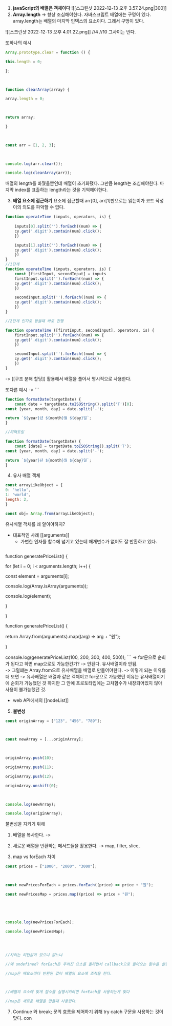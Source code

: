 ---
---

1. **javaScript의 배열은 객체이다**
![[스크린샷 2022-12-13 오후 3.57.24.png|300]]
2. **Array.length** 
-> 항상 조심해야한다. 자바스크립트 배열에는 구멍이 있다. 
array.length는 배열의 마지막 인덱스의 요소이다. 그래서 구멍이 있다. 
 
![[스크린샷 2022-12-13 오후 4.01.22.png]]
//4 
//10
그사이는 빈다.  

또하나의 예시  
```js
Array.prototype.clear = function () {

this.length = 0;

};

  

function clearArray(array) {

array.length = 0;

  

return array;

}

  

const arr = [1, 2, 3];

  

console.log(arr.clear());

console.log(clearArray(arr));
```

배열의 length를 바꿨을뿐인데 배열이 초기화됐다. 그만큼 length는 조심해야한다. 마지막 index를 표출하는 length라는 것을 기억해야한다. 


3. **배열 요소에 접근하기** 
요소에 접근할때 arr[0], arr[1]만으로는 읽는이가 코드 작성이의 의도를 파악할 수 없다. 

```js
function operateTime (inputs, operators, is) {
	
	inputs[0].split('').forEach((num) => {
	cy.get('.digit').contain(num).click();
	})

	inputs[1].split('').forEach((num) => {
	cy.get('.digit').contain(num).click();
	})
}
//1단계 
function operateTime (inputs, operators, is) {
	const [firstInput, secondInput] = inputs
	firstInput.split('').forEach((num) => {
	cy.get('.digit').contain(num).click();
	})

	secondInput.split('').forEach((num) => {
	cy.get('.digit').contain(num).click();
	})
}

//2단계 인자로 받을떄 바로 진행 

function operateTime ([firstInput, secondInput], operators, is) {
	firstInput.split('').forEach((num) => {
	cy.get('.digit').contain(num).click();
	})

	secondInput.split('').forEach((num) => {
	cy.get('.digit').contain(num).click();
	})
}
```

-> [[구조 분해 할당]] 활용해서 배열을 풀어서 명시적으로 사용한다. 

또다른 예시 
-> ```
```js
function formatDate(targetDate) {
	const date = targetDate.toISOString().split('T')[0];
const [year, month, day] = date.split('-');

return `${year}년 ${month}월 ${day}일`;
}

//리팩토링

function formatDate(targetDate) {
	const [date] = targetDate.toISOString().split('T');
const [year, month, day] = date.split('-');

return `${year}년 ${month}월 ${day}일`;
}

```

4. 유사 배열 객체
```js
const arrayLikeObject = {
0: 'hello',
1: 'world',
length: 2,
}

const obj= Array.from(arrayLikeObject);
```

유사배열 객체를 왜 알아야하지? 

- 대표적인 사례 [[arguments]]
	- 가변한 인자를 함수에 넘기고 있는데 매개변수가 없어도 잘 반환하고 있다. 
		```js
function generatePriceList() {

for (let i = 0; i < arguments.length; i++) {

const element = arguments[i];

console.log(Array.isArray(arguments));

console.log(element);

}

}

  

function generatePriceList() {

return Array.from(arguments).map((arg) => arg + "원");

}

console.log(generatePriceList(100, 200, 300, 400, 500));
		```
		-> for문으로 순회가 된다고 하면 map으로도 가능한건가? 
		-> 안된다. 유사배열이라 안됨.  
		-> 그럴떄는 Array.from으로 유사배열을 배열로 만들어야한다.
		-> 이렇게 되는 이유를 더 보면
		-> 유사배열은 배열과 같은 객체이고 for문으로 가능했던 이유는 유사배열이기에 순회가 가능했던 것 하지만 그 안에 프로토타입에는 고차함수가 내장되어있지 않아 사용이 불가능했던 것. 
		
- web API에서의 [[nodeList]]

5. **불변성** 
```js
const originArray = ["123", "456", "789"];

  

const newArray = [...originArray];

  

originArray.push(10);

originArray.push(11);

originArray.push(12);

originArray.unshift(0);

  

console.log(newArray);

console.log(originArray);
```

불변성을 지키기 위해 
1. 배열을 복사한다.
	-> 
2. 새로운 배열을 반환하는 메서드들을 활용한다.
	-> map, filter, slice, 


6. map vs forEach 차이 
```js
const prices = ["1000", "2000", "3000"];

  

const newPricesForEach = prices.forEach((price) => price + "원");

const newPricesMap = prices.map((price) => price + "원");

  
  
  

console.log(newPricesForEach);

console.log(newPricesMap);

  
  

//차이는 리턴값이 있으냐 없느냐

//왜 undefined? forEach은 주어진 요소를 돌리면서 callback으로 들어오는 함수를 실행시켜주는 것에 불과

//map은 매요소마다 반환된 값이 배열의 요소에 조작을 한다.

  

//배열의 요소에 맞게 함수를 실행시키려면 forEach를 사용하는게 맞다

//map은 새로운 배열을 만들때 사용한다.
```

7. Continue 와 break;
문의 흐름을 제어하기 위해 try catch 구문을 사용하는 것이 맞다. 
con


